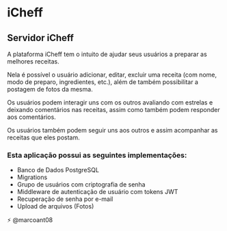 # iCheff

## Servidor iCheff
A plataforma iCheff tem o intuito de ajudar seus usuários a preparar as melhores receitas.

Nela é possível o usuário adicionar, editar, excluir uma receita (com nome, modo de preparo, ingredientes, etc.), além de também possibilitar a postagem de fotos da mesma.

Os usuários podem interagir uns com os outros avaliando com estrelas e deixando comentários nas receitas, assim como também podem responder aos comentários.

Os usuários também podem seguir uns aos outros e assim acompanhar as receitas que eles postam.

### Esta aplicação possui as seguintes implementações:
* Banco de Dados PostgreSQL
* Migrations
* Grupo de usuários com criptografia de senha
* Middleware de autenticação de usuário com tokens JWT
* Recuperação de senha por e-mail
* Upload de arquivos (Fotos)

⚡ @marcoant08
